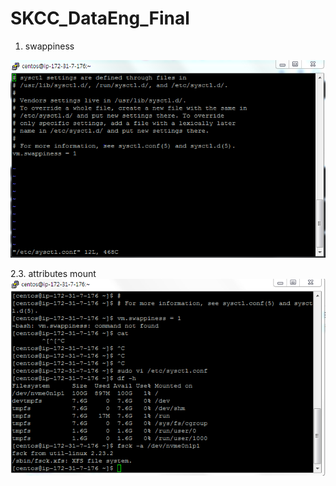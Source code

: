 # SKCC_DataEng_Final

1. swappiness

![ex_screenshot](./캡처_swapness.png)

2.3. attributes mount
![ex_screenshot](./attributes_mount.png)